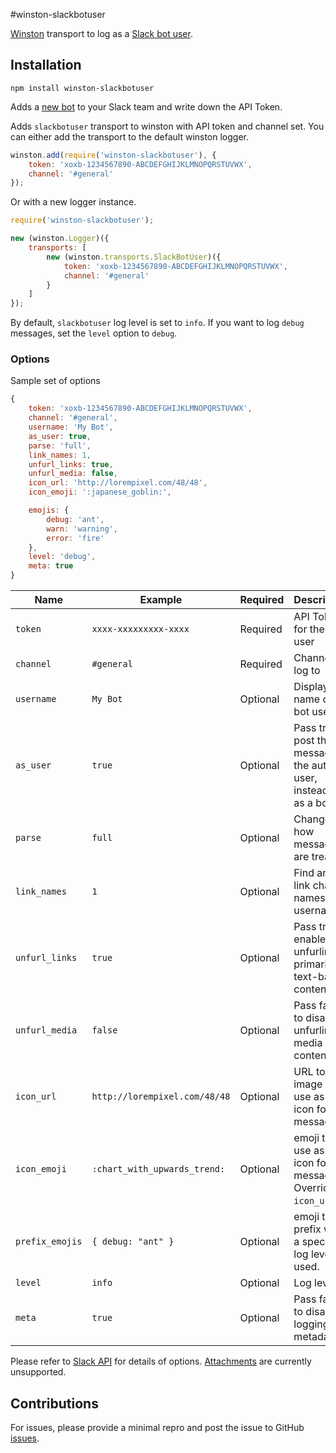 #winston-slackbotuser

[Winston](http://github.com/winstonjs/winston) transport to log as a [Slack bot user](https://api.slack.com/bot-users).

## Installation
`npm install winston-slackbotuser`

Adds a [new bot](https://my.slack.com/services/new/bot) to your Slack team and write down the API Token.

Adds `slackbotuser` transport to winston with API token and channel set. You can either add the transport to the default winston logger.
```js
winston.add(require('winston-slackbotuser'), {
    token: 'xoxb-1234567890-ABCDEFGHIJKLMNOPQRSTUVWX',
    channel: '#general'
});
```

Or with a new logger instance.
```js
require('winston-slackbotuser');

new (winston.Logger)({
    transports: [
        new (winston.transports.SlackBotUser)({
            token: 'xoxb-1234567890-ABCDEFGHIJKLMNOPQRSTUVWX',
            channel: '#general'
        }
    ]
});
```

By default, `slackbotuser` log level is set to `info`. If you want to log `debug` messages, set the `level` option to `debug`.

### Options

Sample set of options
```js
{
    token: 'xoxb-1234567890-ABCDEFGHIJKLMNOPQRSTUVWX',
    channel: '#general',
    username: 'My Bot',
    as_user: true,
    parse: 'full',
    link_names: 1,
    unfurl_links: true,
    unfurl_media: false,
    icon_url: 'http://lorempixel.com/48/48',
    icon_emoji: ':japanese_goblin:',

    emojis: {
        debug: 'ant',
        warn: 'warning',
        error: 'fire'
    },
    level: 'debug',
    meta: true
}
```

Name | Example | Required | Description
--- | --- | --- | ---
`token` | `xxxx-xxxxxxxxx-xxxx` | Required | API Token for the bot user
`channel` | `#general` | Required | Channel to log to
`username` | `My Bot` | Optional | Display name of the bot user
`as_user` | `true` | Optional | Pass true to post the message as the authed user, instead of as a bot
`parse` | `full` | Optional | Change how messages are treated.
`link_names` | `1` | Optional | Find and link channel names and usernames.
`unfurl_links` | `true` | Optional | Pass true to enable unfurling of primarily text-based content.
`unfurl_media` | `false` | Optional | Pass false to disable unfurling of media content.
`icon_url` | `http://lorempixel.com/48/48` | Optional | URL to an image to use as the icon for this message
`icon_emoji` | `:chart_with_upwards_trend:` | Optional | emoji to use as the icon for this message. Overrides `icon_url`.
`prefix_emojis` | `{ debug: "ant" }` | Optional | emoji to prefix when a specific log level is used.
`level` | `info` | Optional | Log level.
`meta` | `true` | Optional | Pass false to disable logging metadata.

Please refer to [Slack API](https://api.slack.com/methods/chat.postMessage) for details of options. [Attachments](https://api.slack.com/docs/attachments) are currently unsupported.

## Contributions
For issues, please provide a minimal repro and post the issue to GitHub [issues](../../issues).
